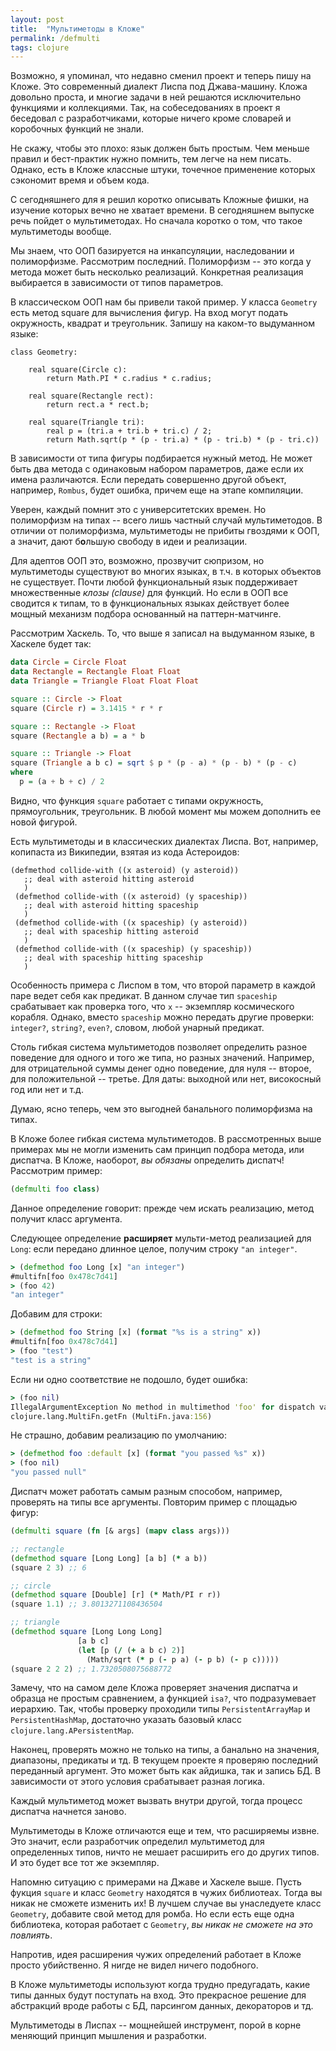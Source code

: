 ```yaml
---
layout: post
title:  "Мультиметоды в Кложе"
permalink: /defmulti
tags: clojure
---
```


Возможно, я упоминал, что недавно сменил проект и теперь пишу на Кложе. Это
современный диалект Лиспа под Джава-машину. Кложа довольно проста, и многие
задачи в ней решаются исключительно функциями и коллекциями. Так, на
собеседованиях в проект я беседовал с разработчиками, которые ничего кроме
словарей и коробочных функций не знали.

Не скажу, чтобы это плохо: язык должен быть простым. Чем меньше правил и
бест-практик нужно помнить, тем легче на нем писать. Однако, есть в Кложе
классные штуки, точечное применение которых сэкономит время и объем кода.

С сегодняшнего для я решил коротко описывать Кложные фишки, на изучение которых
вечно не хватает времени. В сегодняшнем выпуске речь пойдет о мультиметодах. Но
сначала коротко о том, что такое мультиметоды вообще.

Мы знаем, что ООП базируется на инкапсуляции, наследовании и
полиморфизме. Рассмотрим последний. Полиморфизм -- это когда у метода может быть
несколько реализаций. Конкретная реализация выбирается в зависимости от типов
параметров.

В классическом ООП нам бы привели такой пример. У класса `Geometry` есть метод
square для вычисления фигур. На вход могут подать окружность, квадрат и
треугольник. Запишу на каком-то выдуманном языке:

~~~
class Geometry:

    real square(Circle c):
        return Math.PI * c.radius * c.radius;

    real square(Rectangle rect):
        return rect.a * rect.b;

    real square(Triangle tri):
        real p = (tri.a + tri.b + tri.c) / 2;
        return Math.sqrt(p * (p - tri.a) * (p - tri.b) * (p - tri.c))
~~~

В зависимости от типа фигуры подбирается нужный метод. Не может быть два метода
с одинаковым набором параметров, даже если их имена различаются. Если передать
совершенно другой объект, например, `Rombus`, будет ошибка, причем еще на этапе
компиляции.

Уверен, каждый помнит это с университетских времен. Но полиморфизм на типах --
всего лишь частный случай мультиметодов. В отличии от полиморфизма, мультиметоды
не прибиты гвоздями к ООП, а значит, дают б**о**льшую свободу в идеи и
реализации.

Для адептов ООП это, возможно, прозвучит сюпризом, но мультиметоды существуют во
многих языках, в т.ч. в которых объектов не существует. Почти любой
функциональный язык поддерживает множественные *клозы (clause)* для функций. Но
если в ООП все сводится к типам, то в функциональных языках действует более
мощный механизм подбора основанный на паттерн-матчинге.

Рассмотрим Хаскель. То, что выше я записал на выдуманном языке, в Хаскеле будет
так:

~~~haskell
data Circle = Circle Float
data Rectangle = Rectangle Float Float
data Triangle = Triangle Float Float Float

square :: Circle -> Float
square (Circle r) = 3.1415 * r * r

square :: Rectangle -> Float
square (Rectangle a b) = a * b

square :: Triangle -> Float
square (Triangle a b c) = sqrt $ p * (p - a) * (p - b) * (p - c)
where
  p = (a + b + c) / 2
~~~

Видно, что функция `square` работает с типами окружность, прямоугольник,
треугольник. В любой момент мы можем дополнить ее новой фигурой.

Есть мультиметоды и в классических диалектах Лиспа. Вот, например, копипаста из
Википедии, взятая из кода Астероидов:

~~~
(defmethod collide-with ((x asteroid) (y asteroid))
   ;; deal with asteroid hitting asteroid
   )
 (defmethod collide-with ((x asteroid) (y spaceship))
   ;; deal with asteroid hitting spaceship
   )
 (defmethod collide-with ((x spaceship) (y asteroid))
   ;; deal with spaceship hitting asteroid
   )
 (defmethod collide-with ((x spaceship) (y spaceship))
   ;; deal with spaceship hitting spaceship
   )
~~~

Особенность примера с Лиспом в том, что второй параметр в каждой паре ведет себя
как предикат. В данном случае тип `spaceship` срабатывает как проверка того, что
`x` -- экземпляр космического корабля. Однако, вместо `spaceship` можно передать
другие проверки: `integer?`, `string?`, `even?`, словом, любой унарный предикат.

Столь гибкая система мультиметодов позволяет определить разное поведение для
одного и того же типа, но разных значений. Например, для отрицательной суммы
денег одно поведение, для нуля -- второе, для положительной -- третье. Для даты:
выходной или нет, високосный год или нет и т.д.

Думаю, ясно теперь, чем это выгодней банального полиморфизма на типах.

В Кложе более гибкая система мультиметодов. В рассмотренных выше примерах мы не
могли изменить сам принцип подбора метода, или диспатча. В Кложе, наоборот, *вы
обязаны* определить диспатч! Рассмотрим пример:

~~~clojure
(defmulti foo class)
~~~

Данное определение говорит: прежде чем искать реализацию, метод получит класс
аргумента.

Следующее определение **расширяет** мульти-метод реализацией для `Long`: если
передано длинное целое, получим строку `"an integer"`.

~~~clojure
> (defmethod foo Long [x] "an integer")
#multifn[foo 0x478c7d41]
> (foo 42)
"an integer"
~~~

Добавим для строки:

~~~clojure
> (defmethod foo String [x] (format "%s is a string" x))
#multifn[foo 0x478c7d41]
> (foo "test")
"test is a string"
~~~

Если ни одно соответствие не подошло, будет ошибка:

~~~clojure
> (foo nil)
IllegalArgumentException No method in multimethod 'foo' for dispatch value: null
clojure.lang.MultiFn.getFn (MultiFn.java:156)
~~~

Не страшно, добавим реализацию по умолчанию:

~~~clojure
> (defmethod foo :default [x] (format "you passed %s" x))
> (foo nil)
"you passed null"
~~~

Диспатч может работать самым разным способом, например, проверять на типы все
аргументы. Повторим пример с площадью фигур:

~~~clojure
(defmulti square (fn [& args] (mapv class args)))

;; rectangle
(defmethod square [Long Long] [a b] (* a b))
(square 2 3) ;; 6

;; circle
(defmethod square [Double] [r] (* Math/PI r r))
(square 1.1) ;; 3.8013271108436504

;; triangle
(defmethod square [Long Long Long]
               [a b c]
               (let [p (/ (+ a b c) 2)]
                 (Math/sqrt (* p (- p a) (- p b) (- p c)))))
(square 2 2 2) ;; 1.7320508075688772
~~~

Замечу, что на самом деле Кложа проверяет значения диспатча и образца не простым
сравнением, а функцией `isa?`, что подразумевает иерархию. Так, чтобы проверку
проходили типы `PersistentArrayMap` и `PersistentHashMap`, достаточно указать
базовый класс `clojure.lang.APersistentMap`.

Наконец, проверять можно не только на типы, а банально на значения, диапазоны,
предикаты и тд. В текущем проекте я проверяю последний переданный аргумент. Это
может быть как айдишка, так и запись БД. В зависимости от этого условия
срабатывает разная логика.

Каждый мультиметод может вызвать внутри другой, тогда процесс диспатча начнется
заново.

Мультиметоды в Кложе отличаются еще и тем, что расширяемы извне. Это значит,
если разработчик определил мультиметод для определенных типов, ничто не мешает
расширить его до других типов. И это будет все тот же экземпляр.

Напомню ситуацию с примерами на Джаве и Хаскеле выше. Пусть фукция `square` и
класс `Geometry` находятся в чужих библиотеах. Тогда вы никак не сможете
изменить их! В лучшем случае вы унаследуете класс `Geometry`, добавите свой
метод для ромба. Но если есть еще одна библиотека, которая работает с
`Geometry`, *вы никак не сможете на это повлиять*.

Напротив, идея расширения чужих определений работает в Кложе просто
убийственно. Я нигде не видел ничего подобного.

В Кложе мультиметоды используют когда трудно предугадать, какие типы данных
будут поступать на вход. Это прекрасное решение для абстракций вроде работы с
БД, парсингом данных, декораторов и тд.

Мультиметоды в Лиспах -- мощнейшей инструмент, порой в корне меняющий принцип
мышления и разработки.
